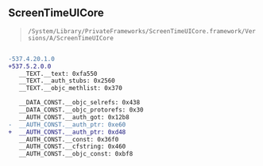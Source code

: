## ScreenTimeUICore

> `/System/Library/PrivateFrameworks/ScreenTimeUICore.framework/Versions/A/ScreenTimeUICore`

```diff

-537.4.20.1.0
+537.5.2.0.0
   __TEXT.__text: 0xfa550
   __TEXT.__auth_stubs: 0x2560
   __TEXT.__objc_methlist: 0x370

   __DATA_CONST.__objc_selrefs: 0x438
   __DATA_CONST.__objc_protorefs: 0x30
   __AUTH_CONST.__auth_got: 0x12b8
-  __AUTH_CONST.__auth_ptr: 0xe60
+  __AUTH_CONST.__auth_ptr: 0xd48
   __AUTH_CONST.__const: 0x36f0
   __AUTH_CONST.__cfstring: 0x460
   __AUTH_CONST.__objc_const: 0xbf8

```
